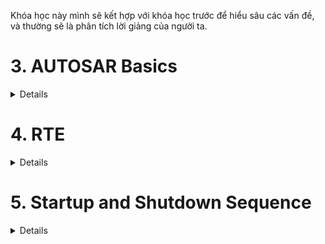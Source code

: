 

Khóa học này mình sẽ kết hợp với khóa học trước để hiểu sâu các vấn đề, và thường sẽ là phân tích lời giảng của người ta.

<h1><summary>3. AUTOSAR Basics</summary></h1>
<details>
<h2><summary>3.1.AUTOSAR Introduction</summary></h2>
<details>
- Nói chung là phần này giới thiệu vớ vẩn thoi, đọc bài của anh Nghĩa là đủ

The classic Autosar platform runs on a microcontroler and is divided into 3 main layers:
- Basuc Software (BSW)
- AUTOSAR Runtime Evironment(RTE)
- Appication Layer

Need for Autosar?
Bởi vì là nếu như ngày trước mà không có Autosar thì phần cứng và phần mềm nó sẽ liên kết chặt chẽ với nhau, thay phần cứng cái thì phần mềm cũm sẽ phải viết lại từ đầu. Nên vì thế người ta cần Autosar để độc lập giữa các lớp Hardware và Software.

So the main motto of Autosar is to cooperate on standards and compete on implementation(cạnh tranh về việc thực hiện). Nói vậy nghĩa là sao? Cooperate on standards tức là các công ty OEM cùng nhau ngồi lại để tạo ra chuẩn Autosar để các nhà cung cấp có thể dễ dàng hợp tác với nhiều công ty chẳng hạn. Còn compete tức là cạnh tranh để thực hiện nó ra sao, tức là 1 số công ty có những con chip mạnh hơn để xử lý cảm biến hoặc 1 số cty ô tô sẽ nhiều tính năng tiện ích như cửa sổ trời các thứ, thì đó chính là do các hãng người ta phát triển.

For the benefit for each department:

- OEM: Same software can be reused for different variants of cars (có thể tái sử dụng cùng 1 phần mềm cho nhiều loại xe khác nhau). And they main ability to compete on innovative functions and the flexibility is also increased (và khả năng cạnh tranh chính của họ về các chức năng sáng tạo và tính linh hoạt cũm được tăng lên). And also the software developemnt cost is also reduced
- Supplier: The efficiency would be improved. New business models are possible. Development partitioning among suppiers.
Nguyễn Hữu Nghĩa say:
Thì các Layer trên cũm được phân hóa về mặt phần mềm để cho các công ty / nhà sản xuất khác nhau có thể dễ dàng tham gia vào quá trình phát triển phần mềm xe. Nên nó sẽ tạo ra 1 số các thuật ngữ cơ bản về các nhà cung cấp phần cứng/phần mềm:
- OEM - Original Eqipment Manufacturer
- Tier 1:
- Tier 2:
Đọc kĩ hơn ở link: https://www.laptrinhdientu.com/2023/01/Autosar01.html
</details>

<h2><summary>3.2.AUTOSAR Layered Architecture</summary></h2>
<details>

- Application layer: So your application code, it sits in this application layer.
- Runtime evirionment is like a virtual function bus, which makes your application independent of the below layer this part is called BSW that basic software.
- BSW: consists of service layer,ECU absraction layers and lowest is your microcontroller and above microcontroller we have MCAL. And this is BSW complete.
    - The MCAL is the lowest software layer of the Basic Software. It contains internal drivers, which are software modules with direct access to microcontroller and internal peripherals.
    - The ECU Abstraction Layer interfaces(tương tác) the drivers of the Microcontroller Abstraction Layer (tức là nó sẽ lấy cái trừu tượng của lớp MCAL). It also contains drivers for external devices. It offers an API for access to periperal and devices regardless of (bất kể) their location (microcontrol internal or external) and their connection to the microcontroller (port pins, type of interface) (có nghĩa là nó không phụ thuộc vào vị trí của internal or external peripheral or connection to microcontroller, kiểu mình không cần quan tâm tới cái địa chỉ mà mình trỏ tới mà chỉ cần thông qua API như DIO_Write chẳng hạn, í nó là vậy).
    - CDD The Complex Drivers, CDD Layers spans(trải dài) from the hardware to RTE(tức là nó sẽ không liên quan gì đến các lớp trong BSW và nó chạy thẳng đến RTE luôn). They provide the possibility to integrate specical purpose functionality, eg. drivers for devices:
        - which are not specified within AUTOSAR.
        - with very high timing constrains
        - for migration purposes etc 
        - might be application, microcontroller, and ECU hardware dependent
    - The Service Layer is the highest layer og the Basic Software which aloso applies for its relevance for the application software: while access I/O signals is covered by ECU Abstraction Layer, the Service Layer offers:
        - Operating system functionality
        - Vehicle network comunication and management services. (Com module)
        - Memory services (NVRAM management)
        - Diagnostic Services (include UDS Comumunication, error memory and fault treatment)
        - ECU state management, mode management.
        - Logical and temporal program flow monitoring(watchdog manager) (Giám sát luồng chương trình logic và thời gian)
    -> So this is like the brains because your OS is there and your complete management of your network communication, all those is this layer. So basically it provides basic services for the appilcation, RTE and basic software modules.

- RTE is a layer providing communication services to application software. It is an interface between your application and your BSW, and it make your application independent with BSW, or you can sau underlying layers. It acts as a virtual function bus. So above the software of your application, it is component. So we the term software components. So each application is written in components called as software components and the Autosar software component can communicate with other components. So within our ECU it can communicate or within our different ECUs also then con communicate and makes the software component independent from the mapping to a specific ECU. (Í muốn nói là SWC sẽ được thiết kế sao cho không phụ thuộc vào việc nó mapping hay chạy trên bất cứ ECU nào là nhờ cái RTE đóa).

- The Basic Software can be subdivided into the following types of services:
    - Input/Output (I/O): Standardized access to sensors , actuators and ECU board peripherals.
    - Memory: Standardized access to interal/external memory (non volatile memory - NVM là bộ nhớ không mất dữ liệu khi tắt nguồn). 
    - Crypto: Standardized(chuẩn hóa) access to cryptographic primitives(mã hóa) including internal/external hardware accelerators (này í muốn nói là ECU có chip hộ trợ mã hóa như phần cứng AES, Crypto module có thể dùng phần đó để chạy nhanh hơn). We need it for security purposes.
    - Communication: Standardized access to vehicle network systems, ECU onboard communication systems and ECU internal SW
    - Off-board Communication: Standardized access to: Vehicle-to-X communication, in vehicle wireless network systems, ECU off-board communication systems
    - System: Provision of standarddizeable (OS, timers, error memory) and ECU specific (ECU state management, watchdog manager) services and library functions 

</details>

<h2><summary>3.3. Configuration Classes and Interfaces in Autosar</summary></h2>
<details>

The first one is pre compile time and this we have proprocessor instructions. Code generation based on this preprocessor instructions is done.

**Pre compile time**

Uses cases:
- Enable/disabling optional functionality (tức là có là thế bật tắt các chức năng không bắt buộc): This allows to exclude(loại trừ) parts of the source code that node needed.
- Optimize of performance and code size.

Restrictions:
- Using #define results in most cases in more efficient code then access to constants or even access to constants via pointers. Generated code avoids code and runtime overhead.
- The module must be avaiable as source code(.c/.h).
- The configuration is static, to change the configuration, the module has to be recompiled (quan trọng nhất thì trong autosar nếu mà làm với pre compile time thì mỗi lần thay đổi cái gì lại phải chạy lại từ đầu nên từ đóa mới sinh ra post-build)

Configuration files (*_Cfg.h, *_Cfg.c)
- *_Cfg.h stores macros and #define
- *_Cfg.c stores e.g constants

-> Tất cả sẽ được cấu hình cố định trong file .h.c, không thay đổi được nếu không rebuild
Example:
```C
#define DIO_CHANNEL_LED     0x01
#define DIO_CHANNEL_BUTTON  0x02
```
-> Nếu muốn thay đổi BUTTON thành kênh khác, phải rebuild code.

**Link time**
- Constant data outside the module, the data can be configured after the module has been compiled.
So once compilation is done, we can change this data. So in previous one (pre compile time) to change anything in the code, we had to recompile everything. But in this case, only the outside data can be modified.
Use cases:
- Configuration of modules that are only avaiable as object code(.o)
- Creation of configuration after compilation but befor linking
- Selection of configuration set after compilation but before linking.

Example implementation: (Example)
- If we have one configuration set, then in runtime we will not have any selection -> this is configurarion set.
- The data relate to it or configuration data will be captured in external constant (.c file), and these external constants are located in a separate file and the module will have direct acces to these external.

-> tức là ở VD này ta sẽ có 2 file, 1 file chứa cái configuration và cái file này trong quá trình runtime nó sẽ không tìm được data, vì ta đã config data cho nó đâu. Và 1 file.c khác (hoặc có thể là nhiều file nhưng trong ví dụ này là 1), thì này là configuration data nó sẽ được nằm trong 1 cái file cụ thể và cái module hay cái configuration set sẽ trỏ tới cái file.c chứa configuration data để lấy dữ liệu để config. Và để 2 file.c liên kết với nhau thì cta phải build ra file.o và các config đã phải sẵn sàng hết trước khi link.
-> Nếu thay đổi config vẫn phải rebuild nhưng không thay đổi toàn bộ như pre compile time mà chỉ rebuild cái configuration data thoi.

**Post build time**

- Loadable constant data outside the module. It is very similar to the previous link time, but this data, it is located in a specific memory segment that allows reloading. Ex: Reflashing in ECU production line (nạp lại ECU trong dây chuyền sản xuất)

- So in this single or multiple configuration sets can be provided (tức là có nhiều configuration sets được chọn trong run-time thay vì chỉ có 1 configuration set như link-time và link-time sẽ dựa vào config sau quá trình build khi mà compile hết xong tạo ra file .o đó, chứ không phải quá trình run-time như post build )

Uses cases:

In the case of link-time, we have this constant data in a file, but here we have it in a specific memory. So even in the runtime, multiple configuration sets can be provided.

- Configuration of data where only the structure is defined but the contents not known during ECU-build-time (tức là nó có cái structure trong bên trong nhưng cái nội dung trong đó thif không xác định vì nó có thể thay đổi trong quá trình run-time)
- Configuration of data that is likely to change change or has to adapted after ECU-build time
- Reusability of ECUs across different car versions (same application, different configuration)
Example: ECU in a low-cost car version may transmit less signals on the bus then the same ECU in a luxury car version.

**What are AUTOSAR Libraries**

Libraries are a collection of functions for related purposes, so these libraries can be called by modules, including software components ..

Thực ra cũm dell hiểu lắm

**AUTOSAR Interface**

![System Diagram](./AUTOSAR_Interface.png)

- Thì AUTOSAR Interface sẽ là kiểu nói về giao tiếp giữa các SWCs hoặc SWC với BSW thông qua việc mình định nghĩa port. Và cái AUTOSAR Interface này chính là nơi mình định nghĩa các port đóa, còn các interface mà các port hay liên kết là khác nó nằm trong AR-PACKAGE (là do Autosar quản lý), không thuộc SWC nào cả.

- Standardized Interface: là 1 cái interface là được định nghĩa từ trước bởi tiêu chuẩn Autosar được coi như là API giữ các lớp BSW và sử dụng ngôn ngữ C. Tức là nó là mấy cái DIO_Write .. tiêu chuẩn đóa, thì mấy cái tiêu chuẩn đóa là do mình viết, nhưng đối với những người viết layer trên như SWC là nó được định nghĩa từ trước ròi. Đóa thì ngoài việc sử dụng giữa các SWC, nó còn sử dụng giữa RTE và OS hoặc RTE và BSW module.

- Standardized AUTOSAR Interface: Thì đây là 1 Interface đặc biệt của Autosar, nó sẽ có các hàm được định nghĩa bởi Autosar standard. Và nó được sử dụng cho việc các SWC truy cập vào các AUTOSAR service( nó nằm ở lớp BSW - Service Layer) như ECU State Manager hay Chuẩn đoán Diognostic Event Manager.

</details>

<h2><summary>3.4. AUTOSAR Methodology</summary></h2>
<details>

![System Diagram](./Autosar_Methodogy.png)

1. System configuration

Nó sẽ gồm 2 file XML và sẽ có quá trình configure system từ file system configuration input.xml config sang system configuration decription.

Thì cái system configuration có mục tiêu là thông nhất giữa các SWCs mà mình mô tả qua autosar tool hay là system inputs(XML) với các hardware trong ECU dựa vào file schema (XSD) của hệ thống Autosar

- System configuration Input thì nó gồm cái gì? Thì theo t được biết nó sẽ chính là các file arxml mà mình thiết lập tức là nó sẽ chứa các thông tin thoi và nó sẽ ràng buộc với file hệ thống(như kiểu nếu khai báo SWC này phải bắt buộc chạy trên ECUx, tương đương cũm rằng buộc về bus ròi vì phần mềm cũm phải thông qua bus thoi), như thông tin các SWC, các giao tiếp communication matrix (mô tả truyền dữ liệu qua CAN, LIN,..), System Description là cái SWC này sẽ có những port nào kiểu kiểu vậy. Thì tức là mới là thông tin thoi, giống kiểu m có 1 đống tài liệu nhưng m đưa cho ai thì chưa biết.

- Đó thì thông quá bước config system là quá trình liên quan tới việc mapping các cái System elements tới các Software elements(tức là mapping những cái signal hay các đường bus trong ECU với lại software của mình í) nó sẽ tạo ra system configuration Description 

- System Configuration Decription nó sẽ nói về có bao nhiêu ECU trên hệ thống và chúng ta kết nối chúng như nào vào các ECUs và 1 cái SWC sẽ dùng những port nào, interfaces nào hay frame truyền sẽ như nào, và các SWC sẽ mapping vào ECUs nào. Thì nói về ECU Extract thì nó thay vì kiểu nhìn toàn bộ hệ thống thì nó sẽ chỉ quan tâm tới 1 ECU cụ thể.

2. Extraction of the ECU specific information

- Tức là thông qua cái quá trình Extract ECU Specific Info nó sẽ tạo ra nhiều file xml ECU Extract of System Configuration, và cái file này nó chứa các thông tin tương tự cái system configuration decription nhưng mà nó sẽ chỉ chứa thông tin của 1 ECU duy nhất.

3. ECU Configuration

Tức là quá trình này nó sẽ có 1 cái config ECU và tạo ra file ECU Configuration.

Nó sẽ kết nối ECU tương ứng với BSW tương ứng tới tầng RTE (tức là như nào thì ECU này có thể làm việc với ECU khác mà, nên là bước này giống kiểu ECU nào cần BSW của cái nào sẽ gửi thông tin chứ chưa kết nối), nhằm tạo kết nối giữa SWC và BSW. Và để kết nối với BSW thì sẽ có 1 file Basic Software Module Description.

4. Generation of module configuration

![System Diagram](./ExtractBSW.png)

Thực ra đây là 1 cái khá mới so với khóa kia nhưng mà t nghĩ nó cũm như trong C thoi, thì nó sẽ tạo ra các file BSW.c, BSW.h tương ứng và cái ECU nào cần thì chỉ cần link cái object đó vào để dùng và tạo ra file thực thi là ECU Executable.


5. AUTOSAR Methodlogy Summary

![System Diagram](./Overview_Autosar_Method.png)


Cái ảnh này nó overview toàn bộ luôn
</details>

<h2><summary>3.5. Conformance Classic (lớp tuân thủ)</summary></h2>
<details>

Tức là cái phân loại ở đây muốn phân loại về kiểu chức năng ấy, có 1 số module như sensor temp chẳng hạn nó chẳng cần phải lưu vào NVM, hay check diagnostic, mà thông thường nó sẽ trực tiếp ghi giá trị vào SWC chẳng hạn.
Nói thêm nữa tại sao lại có cái này, cảm giác nó bị phá cái Autosar như cái ICC1 đúng không? Nhưng mà kiểu mấy cái ECU đơn giản như đọc mỗi cảm biến thoi mà làm theo quy chuẩn nó sẽ lằng nhằng hơn, thì ngta mới chia ra các loại cho mn dễ hiểu. Kiểu nói với thằng kia đây là ICC1 đấy, không có RTE đâu, code thẳng đi, kiểu vậy.


- ICC1: Thì nôm na ban đầu là RTE và BSW sẽ là 1, tức là SWC sẽ làm việc trực tiếp xuống dưới luôn, đương nhiên là không đúng quy chuẩn với Autosar rồi, nhưng nó phù hợp với các ECU chi phí thấp như sensor thoi. Thì cái như nào là ICC1 thì nó sẽ không có Diagnostic, NVRam, Routing hoặc có thì có LIN, CAN đơn giản. Thì nó sẽ gộp build chung với RTE, vì chẳng cần tách ra để reuse.


dmm cái này xem lại sau(YT có giair thích)

</details>

<h2><summary>3.6. Autosar Use Case</summary></h2>
<details>

</details>
<h2><summary>3.7. Migration Stategies</summary></h2>
<details>

Này nó liên kết phần 3.5 (xem thử trên YT)
</details>
</details>

<h1><summary>4. RTE</summary></h1>
<details>

<h2><summary>4.1.RTE Entities - SWC, Composition, Ports</summary></h2>
<details>

Thì bài này nói về các loại SWC thì có 3 loại chính là Atomic, Parameter, Composition SWC:
- Nói về Parameter SWC là kiểu cung cấp các value chuẩn mà mình đã thiết lập từ đầu cho các SWC khác, và Paramater SWC sẽ không có khả năng thực hiện như viết hàm các thứ
- Nói về Composition SWC: thì nó sẽ chứa các SWC khác là các Atomic SWC đóa, thì việc nhóm này để gọi là cho nó trừu tượng, VD: Điều khiển quạt tản nhiệt chẳng hạn, cần tới 2 SWC (1 SensorActuator SWC để đọc dữ liệu từ sensor và 1 ECU Abstraction cho I/O của ECU -> gộp vào dễ quản lý).
- Nói về Atomic SWC thì nó sẽ là SWC thấp nhất và làm việc với RTE or layer dưới (nó sẽ chia thành 7 loại):
    - Application SWC: thì đây là 1 cái SWC bình thường thoi, làm những công việc ứng dụng.
    - SensorActuator SWC: Đây là SWC dùng để xử lý sensor và actuators.
    - Service Proxy SWC: Service ở đây giống như là server là người cung cấp hàm cho các client khác. Nhưng mà đối với Service Proxy nó sẽ không chưa service thật, nó giống như là người đứng ở ngã 3 và chỉ 2 hướng còn lại tới service thật. Nghĩa là sẽ có thể có nhiều ECU truy cập vào service proxy.
    - Service SWC: Còn đối với Service SWC này thì nó chính là Service thật, nó sẽ ở yên đợi client xin, hoặc service proxy sẽ lấy nó.
    - ECU Abstraction SWC: Thì nó sẽ làm việc trực tiếp với BSW modules, làm việc trực tiếp với I/O mà không thông qua RTE. Có mỗi cái SWC này làm được việc đóa thoi.
    - Complex Device Driver SWC: Thì làm việc với CDD thoii.
    - Nvblock SWC: SWC này để làm việc với bộ nhớ

Bài này còn nói qua về Port: sẽ có Provider Port và Receive Port (PPort và RPort) đơn giản đây là phương tiện giao tiếp giữa các SWC hay SWC với BSW ỵoi.
</details>

<h2><summary>4.2.Connector</summary></h2>
<details>

![System Diagram](./Connector.png)

Thì cái định nghĩa conector này là nó được dùng khi mình dùng Composition SWC thoi thì sẽ có 2 loại connector
- Đầu tiên là Assembly Connector: Thì nó là kiểu connector giữa các SWC bên trong cùng 1 composition SWC. Và giữa 2 Composition cũm có thể dùng Assembly Connector có thể xem ảnh để hiểu cho rõ
- Còn Delegation Connector nó sẽ xuất hiện khi ta muốn giao tiếp giữa các SWC ở Composition khác nhau. Thì để giao tiếp được với nhau thì phải thông qua Composition. Và chúng ta kết nối SWC mà cta muốn giao tiếp tới Composition hiện tại bằng Delegation Connector (xem ảnh).
</details>

<h2><summary>4.3.Internal Beaviour-Runnables</summary></h2>
<details>

Thì cái này t thấy trong file arxml rồi
Thì cái này nói về cách hoạt động bên trong SWC cụ thể sẽ là 7 cái SWC trong Atomic SWC.

Trong cái này nó sẽ có Runable Entity, RTE event, Exclusive Areas

**Runnable Entity**

- Đầu tiên với Runable thì nó được coi như là 1 function thực hiện các chức năng, thì trong Runable có thể có nhiều Runable với các chức năng khác nhau hoặc được gọi ra 1 cách khác nhau như event (sẽ nói ở bên dưới), thì các runnable này được đặt tên hoặc đặt ở đâu hay sẽ được gắn cho event nào sẽ được config bởi AUTOSAR file arxml. Thì trong Autosar, mọi thứ đều được configuration based, vì vậy mọi thứ đều kiểu static. Thì theo đúng quy trình là các runnable phải được configure, các port cũm được configure, xong rồi sẽ được generated, và sẽ tạo ra các runnable file C và ta sẽ viết data vào trong đấy. Và trong quá trình run-time, mình dell thay đổi gì được vào autosar. Thì sẽ có 3 loại Runable:
    - Init Runnable: Là các runnable được định nghĩa là khi khởi tạo 1 cái ECU, nó sẽ được gọi đến để khởi tạo biến cấu trúc nội bộ .. và được gọi đúng 1 lần khi khởi động ECU, nên nhớ runnable là 1 cái hàm và cái init ở đây nó sẽ giống như là GPIO_Init đấy :)) thì mình vẫn phải viết ra. (InitEvent)
    - Periodic Runnable: Tức là cứ tới 1 thời điểm nào đó sẽ gọi Runnable đó 1 lần (Timing Event)
    - Server Runnable: thì runnable này chỉ chạy khi có kiểu service Client/Server thông qua port interface. (OperationInvokedEvent)


**RTE Events**

Thì các cái configured của runnable sẽ được kích hoạt bởi RTE events có 6 loại:

- Timing Event: thì đây là các sự kiện kiểu định sẵn thời gian, kiểu trong khoảng thời gian bao nhiêu chạy đến runnable đấy hoặc runnable đấy chạy được bao lâu.
- Operation Invoked Event: thì tức là 1 cái sự kiện của client và server, 1 cái client sẽ gọi cái server liên quan, thì nó sẽ sinh ra event ở server service.
- Mode Switch Event: tưc là trước khi mình thay đổi 1 cái mode gì đấy ở ECU, thì nó sẽ thực hiện 1 cái runnable nào đó trước khi switch. Giống như kiểu mình muốn switch shotdown mode của ECU, thì nó sẽ chạy tới 1 runnable lưu data hiện tại chẳng hạn rồi mới chuyển đổi.
- Data received event: tức là nó sẽ kích hoạt 1 cái runnable khi mà cái data, mà từ PPort gửi về done, thì nó sẽ kích hoạt runnable liên quan đến cái PPort và kích hoạt RPort thông qua runnble đó lấy cái data đấy.
- Data received Error Event: thì như cái tên :)) data nhận bị lỗi thì sinh ra Runnable.
- Data send completed Event: như cái tên tiếp thì khi gửi data hoàn thành tạo 1 cái runnable thông báo.

</details>

<h2><summary>4.4.RTE Overview</summary></h2>
<details>

Nói chung là nó giới thiệu về RTE thoi.

</details>

<h2><summary>4.5.Sender Receiver Interface</summary></h2>
<details>

Nói qua về Interface trước thì nó được config trong arxml, thường thì nó sẽ nói về sự liên kêt giữa các port. Các port có cùng interface sẽ liên kết với nhau, và port với interface sẽ cùng nhau gen ra các hàm C.

Thì có 6 Interface chính như sau:
- Sender Receiver Interface: là interface dùng cho truyền nhận data giữa các port, thì data ở đây thông thường là 1 cái biến thoi. Thì bên gửi sẽ gửi dât còn bên nhận làm gì thì không biết, nên nó sẽ có kiểu 1 cái data sẽ nhiều bên nhận.
- NV Data Interface: là interface dùng cho việc truyền nhận data từ flash (các data không bị biến mất lúc shutdown). Còn việc yêu cầu data từ flash như nào là do mình. Mình muốn cái SWC đấy chỉ đọc data hoặc chỉ gửi data, hoặc cả 2 thì do mình config.
- Mode Switch Interface: thì cái interface này dùng cho trạng thái hệ thông như RUNNING, STANDBY. Thì như ta đã nói về mode switch event nó sẽ kích hoạt khi trạng thái hệ thống thay đổi. Thì đây khi hệ thống thay đổi nó sẽ gửi data về Interface này và sẽ kích hoạt cái runnable sử dụng cái mode switch interface.
- Client Server Interface: thì Interface này là kiểu Client sẽ gọi 1 cái hàm giống như function call á, kiểu mình từ hàm main xong gọi đến hàm đó để chạy, ròi lại về hàm main để tiếp tục, kiểu kiểu vậy á. Thì cái client sẽ gọi 1 cái function từ service thoi.
- Parameter Interface: là Interface dùng cho việc trao đổi giữa runnable và data của hệ thống(được cofig sẵn ngay từ đầu chỉ đọc, không ghi).
- Trigger Interface: thì cái này giống kiểu có 1 cái lỗi gì đó của hệ thống thì nó sẽ tự trigger cái runnable này (diagnostic sẽ là nơi có thể sẽ kích hoạt cái runnable này) với lại m nhìn mấy cái event ấy, có mấy cái event error thì khả năng chính là sử dụng interface này.


Ở bài này còn nói về có 2 comunication là implicit và explicit.
Ngoài ra còn có Supports data distribution (Unqueued) và Event distribution (Queued).
</details>

<h2><summary>4.6.Queued vs non queued communication(thấy được sử dụng trong Sender-Receiver)</summary></h2>
<details>

Thì nó nói về cái quá trình truyền nhận của sender-receiver đấy.

Thì kiểu nó có thể có nhiều bên gửi sender và 1 bên nhận reiceiver, vậy phân bố các cái data được gửi đến đấy như nào.

**Queued communication**
- Thì giao tiếp theo trình tự thành nào gửi trước thì lấy trước theo đúng cơ chế FIFO (First in first out).

**Unqueued Communication**
- Thì nếu không queuce thì nó sẽ kiểu lấy dữ liệu của cái mới nhất, ví dụ có 2 sender 1,2 và cái sender 2 là cái mới gửi vào nhất. Thì nó sẽ nhận sender 2 và sender 1 sẽ bị mất dữ liệu.
</details>

<h2><summary>4.7.Implitcit vs Explicit Communication(thấy được sử dụng trong Sender-Receiver)</summary></h2>
<details>

Được rồi thì nước trước là phần này nó thường được nằm trong Sender-Receiver Interface
Đó thì nó sẽ nói về 2 cái Implicit và Explicit Receive
- Về Implicit tức nghĩa là nó sẽ cố định cái buffer cho 1 RPort, cố định port nhận với với port gửi. Và cái buffer đấy nó sẽ lấy cái giá trị từ port gửi trước và sau khi excecution (execution là quá trình runnable có RPort chạy). Và trong cái runnable của RPort mình không cần phải gọi ra cái hàm(hay runnable) của bên gửi mà chỉ cần lấy buffer, là có dữ liệu. Và việc cố định này nó sẽ chỉ tốt cho việc mình muốn giao tiếp 1-1 và các port khác sẽ không đụng vào.
- Về Explicit thì nó sẽ không có buffer cố định, tức là khi mà cái runnable của bên nhận nó chạy thì mình mới lấy dữ liệu của bên gửi trong cái runnable đấy. Và việc lấy dữ liệu là mình sẽ gọi hẳn hàm(hay runnable) của bên gửi, thay vì chỉ gọi buffer như Implicit. Thì việc này sẽ giúp bên nhận có thể có nhiều bên gửi, vì nó không bị config cứng giữa các port. Thì đương nhiên việc port nhận nào sẽ có những port gửi nào, vẫn phải được config trong file arxml ròi. Nhưng mà thay vì giao tiếp 1:1, thì giờ giao tiếp được nhiều thoi. Và khi bị config cứng như vậy t đoán kiểu bên nhận nó sẽ có 1 cái buffer riêng do Autosar cung cấp và khi gọi cái hàm nào thì cái buffer riêng đó sẽ lấy dữ liệu có cái hàm gửi đó và thực hiện thoi, chứ không phải như Implicit là chỉ được lấy 1 cái buffer của bên gửi thoi.
</details>

<h2><summary>4.8.Client-Server Interface</summary></h2>
<details>

Ở đây ta sẽ nói qua về Interface này, nó sẽ có 2 loại synchronous and asynchronous

- synchronous thì là gọi hàm bên server xong chờ cho nó xử lý xong mới quay lại client làm tiếp. Thì nó sẽ giống như trong C thông thường thoi.

- asynchronous thì gọi hàm xong cái, thì kệ đó nó chạy mình quay về làm tiếp ở phần client. Thì ví dụ hàm bên ấy có cái dữ liệu gì trả về thì lưu vào buffer của sender-receiver thì cứ có data biến là phải dùng sender-receiver rồi

Còn việc nó thực hiện như nào thì nói bên trên ròi client gọi và server sẽ thực hiện cái service(hay hàm) mà client yêu cầu (nó được config sẵn trong AUTOSAR arxml).
</details>

<h2><summary>4.9.Communication between SWC and BSW</summary></h2>
<details>

Hmmm thì cái này nó nói về giao tiếp giữa SWC và BSW thoi, thì nó sẽ use các cái Interface như Server, hay sender-rêciver interface như bthg, và phải thông qua RTE.
</details>

<h2><summary>4.10.Intra & Inter ECU Communication</summary></h2>
<details>

Ở đây sẽ giới thiệu 2 cái:
- Intra ECU Communication via RTE: tức là đây là giao tiếp giữa 2 hoặc nhiều cái SWC trong 1 ECU, nhớ đó 1 ECU thoi nên nó chỉ thông qua RTE là tới cac SWC.
- Còn Inter ECU Communication via RTE & BSW: đây là giao tiếp giữa 2 hoặc nhiều SWC mà khác ECU. Thì để giao tiếp được nó phải thông qua lớp RTE và đến các COM(hay các giao thức như CAN, LIN) dưới BSW để giao tiếp với ECU khác.

</details>


<h2><summary>4.11 RTE Generation</summary></h2>
<details>

Hmmmm thực ra bài này cũm được nó nói về cách các RTE đặt tên :v nhưng mà lười quáa lúc nào xem lại rồi ghi lại sau


Oke thì RTE Generaion sẽ có 2 giai đoạn chính: RTE Contract Phase và RTE generation Phase.

- Đầu tiên là giai đoạn RTE Contract: Thì đây là giai đoạn mà chúng ta sẽ gen ra các API hay các file header (.h) Thì để t ra file.h đương nhiên RTE sẽ phải dựa vào SWC này, dựa vào Port, dựa vào Interface của các SWC, và cách các SWC kết nối. Và từ đó sẽ Gen ra file.h. Vậy thì có những thông tin gì từ 1 SWC:
    - Component Type Description : mô tả loại SWC(ví dụ nó là application hay ECUAbstraction SWC)
    - Component Internal Behavior Description: mô tả các runnable, RTE events các kiểu đóa.
    - The actual source and/or object code: ý muốn nói mình muốn config cho tên các cái source hay cái object code như nào?
    - Component Implementation Description: Này là mô tổ các cái SWC thực hiện như nào, như là nối port này với port nào,...
    ![System Diagram](./RTE_Contract.png)

    - Thì nhìn vào bức ảnh này ta thấy 2 file xml, 1 cái mô tả về SWC, 1 cái sẽ là của Interface(hay Internal Behavior), thì 2 cái file này nó giống như cái ví dụ demo ở bên khóa kia -> thì kết hợp 2 file này vào sẽ tạo ra file.h

- Tiếp theo đến giai đoạn RTE generation Phase thì nó sẽ chia là 2 section:
    - RTE Configuration Editing: Tức là cái section này sẽ tổng hợp các cái thông tin cần thiết từ quá trình ECU Configuration Description và từ đó config xuống dưới tầng BSW các thông tin cần thiết cho hệ thống như COM và OS. Và viện ECU Configuration Editor sẽ liên tục làm việc là tổng hợp các cái dữ liệu từ ECU Configuation Description đến khi mà việc config những thứ cần thiết cho BSW được hoàn tất hay được giải quyết. Khi các vấn đề config được giải quyết thì sẽ đến giai đoạn RTE Generator lúc này RTE thật sẽ compiled và linked các phần ở BSW với SWC.
    - RTE Generation Phase: 

</details>
</details>

<h1><summary>5. Startup and Shutdown Sequence</summary></h1>
<details>

<h1><summary>5.1. Startup Sequence</summary></h1>
<details>

Oke nói về quá trình start up thoii, cơ bản cũm dễ hiểu nhiều step, nên xem nhiều để nhớ thoi.


</details>
</details>